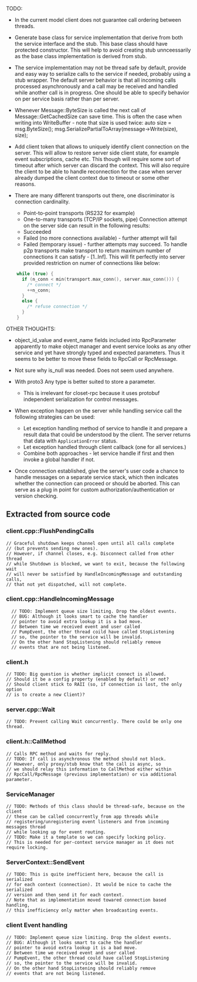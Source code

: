 TODO:
* In the current model client does not guarantee call ordering between threads.

* Generate base class for service implementation that derive from both
  the service interface and the stub. This base class should have
  protected constructor. This will help to avoid creating stub unnceessarily
  as the base class implementation is derived from stub.

* The service implementation may not be thread safe by default, provide
  and easy way to serialize calls to the service if needed, probably using
  a stub wrapper. The default server behavior is that all incoming calls 
  processed asynchronously and a call may be received and handled while
  another call is in progress. One should be able to specify behavior
  on per service basis rather than per server.

* Whenever Message::ByteSize is called the next call of Message::GetCachedSize 
  can save time. This is often the case when writing into WriteBuffer - note
  that size is used twice:
    auto size = msg.ByteSize();
    msg.SerializePartialToArray(message->Write(size), size);

* Add client token that allows to uniquely identify client connection
  on the server. This will allow to restore server side client state, for
  example event subscriptions, cache etc. This though will require some sort
  of timeout after which server can discard the context. This will also require
  the client to be able to handle reconnection for the case when server already
  dumped the client context due to timeout or some other reasons.

* There are many different transports out there, one discriminator is
  connection cardinality.
    - Point-to-point transports (RS232 for example)
    - One-to-many transports (TCP/IP sockets, pipe)
  Connection attempt on the server side can result in the following results:
    - Succeeded
    - Failed (no more connections available) - further attempt will fail
    - Failed (temporary issue) - further attempts may succeed.
  To handle p2p transports make transport to return maximum number of
  connections it can satisfy - [1..Inf]. This will fit perfectly into server
  provided restriction on numer of connections like below:
```c++
    while (true) {
      if (n_conn < min(transport.max_conn(), server.max_conn())) {
        /* connect */
        ++n_conn;
      }
      else {
        /* refuse connection */
      }
    }
```

OTHER THOUGHTS:
* object_id_value and event_name fields included into RpcParameter apparently
  to make object manager and event service looks as any other service and yet
  have strongly typed and expected parameters.
  Thus it seems to be better to move these fields to RpcCall or RpcMessage.

* Not sure why is_null was needed. Does not seem used anywhere.

* With proto3 Any type is better suited to store a parameter.
  * This is irrelevant for closet-rpc because it uses protobuf independent
    serialization for control messages.

* When exception happen on the server while handling service call the following
  strategies can be used:
  * Let exception handling method of service to handle it 
    and prepare a result data that could be understood by the client. The server
    returns that data with `ApplicationError` status.
  * Let exception handled through client callback (one for all services.)
  * Combine both approaches - let service handle if first and then invoke a
    global handler if not.

* Once connection established, give the server's user code a chance to handle
  messages on a separate service stack, which then indicates whether
  the connection can proceed or should be aborted. This can serve as a plug in
  point for custom authorization/authentication or version checking.

## Extracted from source code
### client.cpp::FlushPendingCalls
    // Graceful shutdown keeps channel open until all calls complete
    // (but prevents sending new ones).
    // However, if channel closes, e.g. Disconnect called from other thread
    // while Shutdown is blocked, we want to exit, because the following wait
    // will never be satisfied by HandleIncomingMessage and outstanding calls,
    // that not yet dispatched, will not complete.

### client.cpp::HandleIncomingMessage
      // TODO: Implement queue size limiting. Drop the oldest events.
      // BUG: Although it looks smart to cache the handler
      // pointer to avoid extra lookup it is a bad move.
      // Between time we received event and user called
      // PumpEvent, the other thread coild have called StopListening
      // so, the pointer to the service will be invalid.
      // On the other hand StopListening should reliably remove
      // events that are not being listened.

### client.h
    // TODO: Big question is whether implicit connect is allowed.
    // Should it be a config property (enabled by default) or not?
    // Should client stick to RAII (so, if connection is lost, the only option
    // is to create a new Client)?

### server.cpp::Wait
    // TODO: Prevent calling Wait concurrently. There could be only one thread.

### client.h::CallMethod
    // Calls RPC method and waits for reply.
    // TODO: If call is asynchronous the method should not block.
    // However, only proxy/stub know that the call is async, so
    // we should relay this information to CallMethod either within
    // RpcCall/RpcMessage (previous implementation) or via additional parameter.


### ServiceManager
    // TODO: Methods of this class should be thread-safe, because on the client
    // these can be called concurrently from app threads while
    // registering/unregistering event listeners and from incoming messages thread
    // while looking up for event routing.
    // TODO: Make it a template so we can specify locking policy.
    // This is needed for per-context service manager as it does not require locking.

### ServerContext::SendEvent
    // TODO: This is quite inefficient here, because the call is serialized
    // for each context (connection). It would be nice to cache the serialized
    // version and then send it for each context.
    // Note that as implementation moved towared connection based handling,
    // this inefficiency only matter when broadcasting events.

### client Event handling
    // TODO: Implement queue size limiting. Drop the oldest events.
    // BUG: Although it looks smart to cache the handler
    // pointer to avoid extra lookup it is a bad move.
    // Between time we received event and user called
    // PumpEvent, the other thread could have called StopListening
    // so, the pointer to the service will be invalid.
    // On the other hand StopListening should reliably remove
    // events that are not being listened.

